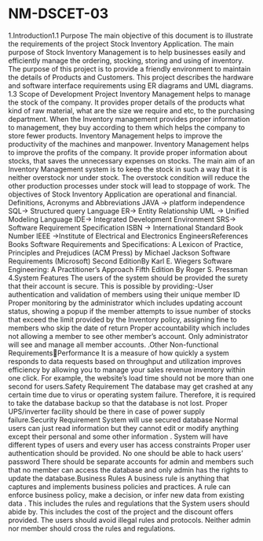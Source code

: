 # NM-DSCET-03
1.Introduction1.1
Purpose     The main objective of this document is to illustrate the requirements of the project Stock Inventory Application. The main purpose of Stock Inventory Management is to help businesses easily and efficiently manage the ordering, stocking, storing and using of inventory. The purpose of this project is to provide a friendly environment to maintain the details of Products and Customers. This project describes the hardware and software interface requirements using ER diagrams and UML diagrams.
1.3 Scope of Development Project       Inventory Management helps to manage the stock of the company. It provides proper details of the products what kind of raw material, what are the size we require and etc, to the purchasing department. When the Inventory management provides proper information to management, they buy according to them which helps the company to store fewer products.                             Inventory Management helps to improve the productivity of the machines and manpower. Inventory Management helps to improve the profits of the company. It provide proper information about stocks, that saves the unnecessary expenses on stocks. The main aim of an Inventory Management system is to keep the stock in such a way that it is neither overstock nor under stock. The overstock condition will reduce the other production processes under stock will lead to stoppage of work. The objectives of Stock Inventory Application are operational and financial.        Definitions, Acronyms and Abbreviations                         JAVA -> platform independence                         SQL-> Structured query Language                            ER-> Entity Relationship                           UML -> Unified Modeling Language                        IDE-> Integrated Development Environment                         SRS-> Software Requirement Specification             ISBN -> International Standard Book Number                         IEEE ->Institute of Electrical and Electronics EngineersReferences   Books       Software Requirements and Specifications: A Lexicon of Practice, Principles and Prejudices (ACM Press) by Michael Jackson       Software Requirements (Microsoft) Second EditionBy Karl E. Wiegers      Software Engineering: A Practitioner’s Approach Fifth Edition By Roger S. Pressman
4.System Features              The users of the system should be provided the surety that their account is secure. This is possible by providing:-User authentication and validation of members using their unique member ID Proper monitoring by the administrator which includes updating account status, showing a popup if the member attempts to issue number of stocks that exceed the limit provided by the Inventory policy, assigning fine to members who skip the date of return Proper accountability which includes not allowing a member to see other member’s account. Only administrator will see and manage all member accounts.
.Other Non-functional RequirementsPerformance          It is a measure of how quickly a system responds to data requests based on throughput and utilization improves efficiency by allowing you to manage your sales revenue inventory within one click. For example, the website’s load time should not be more than one second for users.Safety Requirement            The database may get crashed at any certain time due to virus or operating system failure. Therefore, it is required to take the database backup so that the database is not lost. Proper UPS/inverter facility should be there in case of power supply failure.Security Requirement            System will use secured database Normal users can just read information but they cannot edit or modify anything except their personal and some other information . System will have different types of users and every user has access constraints Proper user authentication should be provided. No one should be able to hack users’ password There should be separate accounts for admin and members such that no member can access the database and only admin has the rights to update the database.Business Rules      A business rule is anything that captures and implements business policies and practices. A rule can enforce business policy, make a decision, or infer new data from existing data . This includes the rules and regulations that the System users should abide by. This includes the cost of the project and the discount offers provided. The users should avoid illegal rules and protocols. Neither admin nor member should cross the rules and regulations.
